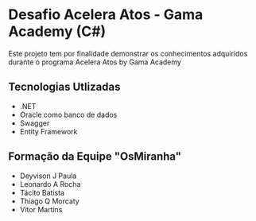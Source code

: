 # Desafio Acelera Atos - Gama Academy (C#)

Este projeto tem por finalidade demonstrar os conhecimentos adquiridos durante o programa Acelera Atos by Gama Academy

## Tecnologias Utlizadas

- .NET
- Oracle como banco de dados
- Swagger
- Entity Framework

## Formação da Equipe "OsMiranha"

- Deyvison J Paula
- Leonardo A Rocha
- Tácito Batista
- Thiago Q Morcaty
- Vitor Martins
